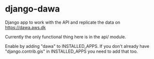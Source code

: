 # django-dawa
Django app to work with the API and replicate the data on https://dawa.aws.dk

Currently the only functional thing here is in the api/ module.

Enable by adding "dawa" to INSTALLED_APPS. If you don't already have "django.contrib.gis" in INSTALLED_APPS you need to add that too.

